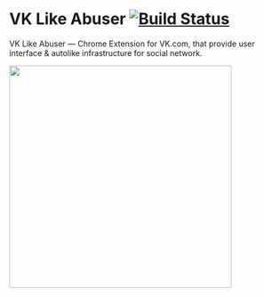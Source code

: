 # VK Like Abuser [![Build Status](https://travis-ci.org/fletcherist/vk-like-abuser.svg?branch=master)](https://travis-ci.org/fletcherist/vk-like-abuser)

VK Like Abuser — Chrome Extension for VK.com, that provide user interface & autolike infrastructure for social network.

<img src='https://pp.userapi.com/c837323/v837323043/46942/ZGtVTZxzsIE.jpg' height=400 />
